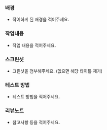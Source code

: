 ### 배경
- 작어하게 된 배경을 적어주세요.

### 작업내용
- 작업 내용을 적어주세요.

### 스크린샷
- 크린샷을 첨부해주세요. (없으면 해당 타이틀 제거)

### 테스트 방법
- 테스트 방법을 적어주세요.

### 리뷰노트
- 참고사항 등을 적어주세요.
